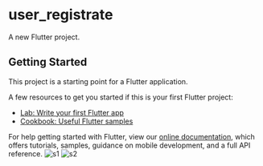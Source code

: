 # user_registrate

A new Flutter project.

## Getting Started

This project is a starting point for a Flutter application.

A few resources to get you started if this is your first Flutter project:

- [Lab: Write your first Flutter app](https://flutter.dev/docs/get-started/codelab)
- [Cookbook: Useful Flutter samples](https://flutter.dev/docs/cookbook)

For help getting started with Flutter, view our
[online documentation](https://flutter.dev/docs), which offers tutorials,
samples, guidance on mobile development, and a full API reference.
![s1](https://user-images.githubusercontent.com/111674552/209755880-0ffe471f-102d-479f-a6e0-11120c5ec104.png)
![s2](https://user-images.githubusercontent.com/111674552/209755887-870f671f-33b4-4767-bd71-b74223c89946.png)
